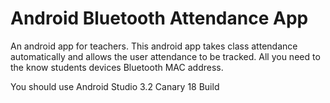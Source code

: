 # Android Bluetooth Attendance App
An android app for teachers. This android app takes class attendance automatically and allows the user attendance to be tracked. All you need to the know students devices Bluetooth MAC address.

You should use Android Studio 3.2 Canary 18 Build

